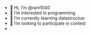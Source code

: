 - 👋 Hi, I’m @rani1040
- 👀 I’m interested in programming 
- 🌱 I’m currently learning datastructue 
- 💞️ I’m looking to participate in contest
-  

<!---
rani1040/rani1040 is a ✨ special ✨ repository because its `README.md` (this file) appears on your GitHub profile.
You can click the Preview link to take a look at your changes.
--->

